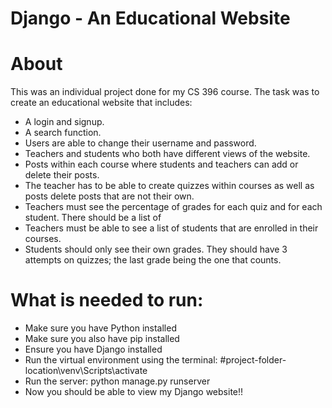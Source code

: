 # Django - An Educational Website
# About
This was an individual project done for my CS 396 course. The task was to create an educational website that includes:
- A login and signup.
- A search function.
- Users are able to change their username and password. 
- Teachers and students who both have different views of the website.
- Posts within each course where students and teachers can add or delete their posts. 
- The teacher has to be able to create quizzes within courses as well as posts delete posts that are not their own.
- Teachers must see the percentage of grades for each quiz and for each student. There should be a list of 
- Teachers must be able to see a list of students that are enrolled in their courses.
- Students should only see their own grades. They should have 3 attempts on quizzes; the last grade being the one that counts. 


# What is needed to run:
- Make sure you have Python installed
- Make sure you also have pip installed
- Ensure you have Django installed
- Run the virtual environment using the terminal: #project-folder-location\venv\Scripts\activate
- Run the server: python manage.py runserver
- Now you should be able to view my Django website!!
